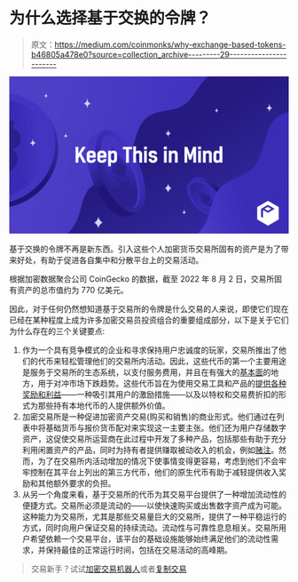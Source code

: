 # 为什么选择基于交换的令牌？

> 原文：<https://medium.com/coinmonks/why-exchange-based-tokens-b46805a478e0?source=collection_archive---------29----------------------->

![](img/54884058bc07f6fb0f5a3977ba30d380.png)

基于交换的令牌不再是新东西。引入这些个人加密货币交易所固有的资产是为了带来好处，有助于促进各自集中和分散平台上的交易活动。

根据加密数据聚合公司 CoinGecko 的数据，截至 2022 年 8 月 2 日，交易所固有资产的总市值约为 770 亿美元。

因此，对于任何仍然想知道基于交易所的令牌是什么交易的人来说，即使它们现在已经在某种程度上成为许多加密交易员投资组合的重要组成部分，以下是关于它们为什么存在的三个关键要点:

1.  作为一个具有竞争模式的企业和寻求保持用户忠诚度的玩家，交易所推出了他们的代币来轻松管理他们的交易所内活动。因此，这些代币的第一个主要用途是服务于交易所的生态系统，以支付服务费用，并且在有强大的[基本面](https://river.com/learn/bitcoin-fundamental-analysis/)的地方，用于对冲市场下跌趋势。这些代币旨在为使用交易工具和产品的[提供各种奖励和利益](/probit-exchange/10-reasons-why-you-need-to-hold-prob-this-may-2021-cbab775b2cb2)——一种吸引其用户的激励措施——以及以特权和交易费折扣的形式为那些持有本地代币的人提供额外价值。
2.  加密交易所是一种促进加密资产交易(购买和销售)的商业形式。他们通过在列表中将基础货币与报价货币配对来实现这一主要主张。他们还为用户存储数字资产，这促使交易所运营商在此过程中开发了多种产品，包括那些有助于充分利用闲置资产的产品，同时为持有者提供赚取被动收入的机会，例如[赌注](https://www.probit.com/en-us/hc/360039717011-How-to-Stake-PROB)。然而，为了在交易所内活动增加的情况下使事情变得更容易，考虑到他们不会牢牢控制在其平台上列出的第三方代币，他们的原生代币有助于减轻提供收入奖励和其他额外要求的负担。
3.  从另一个角度来看，基于交易所的代币为其交易平台提供了一种增加流动性的便捷方式。交易所必须是流动的——以使快速购买或出售数字资产成为可能。这种能力为交易所，尤其是那些交易量巨大的交易所，提供了一种平稳运行的方式，同时向用户保证交易的持续流动。流动性与可靠性息息相关。交易所用户希望依赖一个交易平台，该平台的基础设施能够始终满足他们的流动性需求，并保持最佳的正常运行时间，包括在交易活动的高峰期。

> 交易新手？试试[加密交易机器人](/coinmonks/crypto-trading-bot-c2ffce8acb2a)或者[复制交易](/coinmonks/top-10-crypto-copy-trading-platforms-for-beginners-d0c37c7d698c)